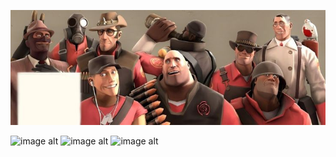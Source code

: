 ![image alt](https://github.com/GalapagosAlSol/-/blob/98fd132495b5b4f01c1005e9abf5c943c99a2e51/bc15a465e175a9b4c37fd56949802397.jpg)


![image alt](https://external-media.spacehey.net/media/sR97XiipY7dZ1DMf_hmJntWcq88qJbUYGUPCesz76Egg=/https://images-wixmp-ed30a86b8c4ca887773594c2.wixmp.com/f/a006db9d-3cb0-4a25-a4c5-0c5fd83f0a3c/d1j28gc-5f7476bd-3c3d-490b-9408-2651c08598c7.gif?token=eyJ0eXAiOiJKV1QiLCJhbGciOiJIUzI1NiJ9.eyJzdWIiOiJ1cm46YXBwOjdlMGQxODg5ODIyNjQzNzNhNWYwZDQxNWVhMGQyNmUwIiwiaXNzIjoidXJuOmFwcDo3ZTBkMTg4OTgyMjY0MzczYTVmMGQ0MTVlYTBkMjZlMCIsIm9iaiI6W1t7InBhdGgiOiJcL2ZcL2EwMDZkYjlkLTNjYjAtNGEyNS1hNGM1LTBjNWZkODNmMGEzY1wvZDFqMjhnYy01Zjc0NzZiZC0zYzNkLTQ5MGItOTQwOC0yNjUxYzA4NTk4YzcuZ2lmIn1dXSwiYXVkIjpbInVybjpzZXJ2aWNlOmZpbGUuZG93bmxvYWQiXX0.19NPS77qaVD7_CEQRlzfRv-aQnJf9UHuue3aMApQAso) ![image alt](https://external-media.spacehey.net/media/sXEYNO7Dg1YhIDSnrgM-x44qFbCwzgtmrpscYu2p44qg=/https://images-wixmp-ed30a86b8c4ca887773594c2.wixmp.com/f/3ea2628c-d167-41e1-a3e2-adaac51cfbac/d5e25r6-d1100f98-d1b9-499f-8ca2-5096ca3bc491.png?token=eyJ0eXAiOiJKV1QiLCJhbGciOiJIUzI1NiJ9.eyJzdWIiOiJ1cm46YXBwOjdlMGQxODg5ODIyNjQzNzNhNWYwZDQxNWVhMGQyNmUwIiwiaXNzIjoidXJuOmFwcDo3ZTBkMTg4OTgyMjY0MzczYTVmMGQ0MTVlYTBkMjZlMCIsIm9iaiI6W1t7InBhdGgiOiJcL2ZcLzNlYTI2MjhjLWQxNjctNDFlMS1hM2UyLWFkYWFjNTFjZmJhY1wvZDVlMjVyNi1kMTEwMGY5OC1kMWI5LTQ5OWYtOGNhMi01MDk2Y2EzYmM0OTEucG5nIn1dXSwiYXVkIjpbInVybjpzZXJ2aWNlOmZpbGUuZG93bmxvYWQiXX0.IDcHkBzQAMpq4ewOrymHb9o6ggNQmPgQtxLng_YPx7Y) ![image alt](https://external-media.spacehey.net/media/sfcDXJUVsYMHemBZyfOVPw1HBogPxJ1zb6jy8XtQCQx0=/https://images-wixmp-ed30a86b8c4ca887773594c2.wixmp.com/f/8a66807d-4efa-41a6-bc83-60fbae8f8452/debhugb-03c50859-cbb4-4d64-86f3-1c54a50c35ef.png?token=eyJ0eXAiOiJKV1QiLCJhbGciOiJIUzI1NiJ9.eyJzdWIiOiJ1cm46YXBwOjdlMGQxODg5ODIyNjQzNzNhNWYwZDQxNWVhMGQyNmUwIiwiaXNzIjoidXJuOmFwcDo3ZTBkMTg4OTgyMjY0MzczYTVmMGQ0MTVlYTBkMjZlMCIsIm9iaiI6W1t7InBhdGgiOiJcL2ZcLzhhNjY4MDdkLTRlZmEtNDFhNi1iYzgzLTYwZmJhZThmODQ1MlwvZGViaHVnYi0wM2M1MDg1OS1jYmI0LTRkNjQtODZmMy0xYzU0YTUwYzM1ZWYucG5nIn1dXSwiYXVkIjpbInVybjpzZXJ2aWNlOmZpbGUuZG93bmxvYWQiXX0.-Wuzi3gur-jEauYv1IiADoxkgP_mi6soJRrI3i_Bpik)

